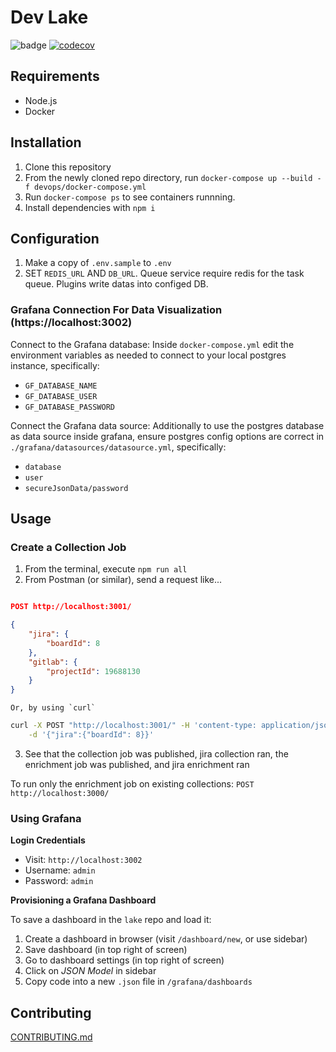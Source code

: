 # Dev Lake

![badge](https://github.com/merico-dev/lake/actions/workflows/test.yml/badge.svg?branch=ts-main)
[![codecov](https://codecov.io/gh/narrowizard/lake/branch/ts-main/graph/badge.svg?token=MRL1RZ7CXD)](https://codecov.io/gh/narrowizard/lake)

## Requirements

- Node.js
- Docker

## Installation

1. Clone this repository
2. From the newly cloned repo directory, run `docker-compose up --build -f devops/docker-compose.yml `
3. Run `docker-compose ps` to see containers runnning.
4. Install dependencies with `npm i`

## Configuration

1. Make a copy of `.env.sample` to `.env`
2. SET `REDIS_URL` AND `DB_URL`. Queue service require redis for the task queue. Plugins write datas into configed DB.

### Grafana Connection For Data Visualization (https://localhost:3002)

Connect to the Grafana database:
Inside `docker-compose.yml` edit the environment variables as needed to connect to your local postgres instance, specifically:
- `GF_DATABASE_NAME`
- `GF_DATABASE_USER`
- `GF_DATABASE_PASSWORD`

Connect the Grafana data source:
Additionally to use the postgres database as data source inside grafana, ensure postgres config options are correct in `./grafana/datasources/datasource.yml`, specifically:
- `database`
- `user`
- `secureJsonData/password`

## Usage

### Create a Collection Job

1. From the terminal, execute `npm run all`
2. From Postman (or similar), send a request like...

```json

POST http://localhost:3001/

{
    "jira": {
        "boardId": 8
    },
    "gitlab": {
        "projectId": 19688130
    }
}

```
    Or, by using `curl`
```sh
curl -X POST "http://localhost:3001/" -H 'content-type: application/json' \
    -d '{"jira":{"boardId": 8}}'
```

3. See that the collection job was published, jira collection ran, the enrichment job was published, and jira enrichment ran

To run only the enrichment job on existing collections: `POST http://localhost:3000/`

### Using Grafana

**Login Credentials**

- Visit: `http://localhost:3002`
- Username: `admin`
- Password: `admin`

**Provisioning a Grafana Dashboard**

To save a dashboard in the `lake` repo and load it:
1. Create a dashboard in browser (visit `/dashboard/new`, or use sidebar)
2. Save dashboard (in top right of screen)
3. Go to dashboard settings (in top right of screen)
4. Click on _JSON Model_ in sidebar
5. Copy code into a new `.json` file in `/grafana/dashboards`

## Contributing

[CONTRIBUTING.md](CONTRIBUTING.md)